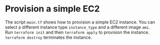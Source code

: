 # Provision a simple EC2

The script `main.tf` shows how to provision a simple EC2 instance. You can select a different instance type `instance_type` and a different image `ami`.
Run `terraform init` and then `terraform apply` to provision the instance. `terraform destroy` terminates the instance.
